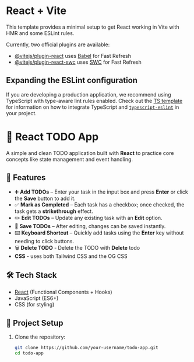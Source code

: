 # React + Vite

This template provides a minimal setup to get React working in Vite with HMR and some ESLint rules.

Currently, two official plugins are available:

- [@vitejs/plugin-react](https://github.com/vitejs/vite-plugin-react/blob/main/packages/plugin-react) uses [Babel](https://babeljs.io/) for Fast Refresh
- [@vitejs/plugin-react-swc](https://github.com/vitejs/vite-plugin-react/blob/main/packages/plugin-react-swc) uses [SWC](https://swc.rs/) for Fast Refresh

## Expanding the ESLint configuration

If you are developing a production application, we recommend using TypeScript with type-aware lint rules enabled. Check out the [TS template](https://github.com/vitejs/vite/tree/main/packages/create-vite/template-react-ts) for information on how to integrate TypeScript and [`typescript-eslint`](https://typescript-eslint.io) in your project.


# 📝 React TODO App

A simple and clean TODO application built with **React** to practice core concepts like state management and event handling.  

## 🚀 Features
- ➕ **Add TODOs** – Enter your task in the input box and press **Enter** or click the **Save** button to add it.
- ✅ **Mark as Completed** – Each task has a checkbox; once checked, the task gets a **strikethrough** effect.
- ✏️ **Edit TODOs** – Update any existing task with an **Edit** option.
- 💾 **Save TODOs** – After editing, changes can be saved instantly.
- ⌨️ **Keyboard Shortcut** – Quickly add tasks using the **Enter** key without needing to click buttons.
- 🗑️ **Delete TODO** - Delete the TODO with **Delete** todo
- **CSS** - uses both Tailwind CSS and the OG CSS

## 🛠️ Tech Stack
- [React](https://reactjs.org/) (Functional Components + Hooks)
- JavaScript (ES6+)
- CSS (for styling)

## 📂 Project Setup

1. Clone the repository:
   ```bash
   git clone https://github.com/your-username/todo-app.git
   cd todo-app
